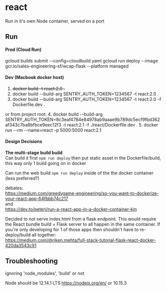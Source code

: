 # react
Run in it's own Node container, served on a port

## Run
#### Prod (Cloud Run)
gcloud builds submit --config=cloudbuild.yaml
gcloud run deploy --image gcr.io/sales-engineering-sf/wcap-flask --platform managed

#### Dev (Macbook docker host)
1. ~~docker build -t react:2.0 .~~
2. docker build --build-arg SENTRY_AUTH_TOKEN=1234567 -t react:2.0 .
3. docker build --build-arg SENTRY_AUTH_TOKEN=1234567 -t react:2.0 -f Dockerfile.dev .

or from project root:
4. docker build --build-arg SENTRY_AUTH_TOKEN=8c3eaf4784e84978ab9aaae9b789dc5ecf9fbd362af343c7ba8bfbce9eec12f3 -t react:2.1 -f ./react/Dockerfile.dev .
5. docker run --rm --name=react -p 5000:5000 react:2.1

#### Design Decisions
**The multi-stage build build**  
Can build it first `npm run deploy` then put static asset in the Dockerfile/build, this way only 1 build going on in docker

Can run the web build `npm run deploy` inside of the the docker container (less preferred?)

debates:  
https://medium.com/greedygame-engineering/so-you-want-to-dockerize-your-react-app-64fbbb74c217  
and  
https://dev.to/peterj/run-a-react-app-in-a-docker-container-kjn

Decided to not serve index.html from a flask endpoint. This would require the React bundle build + Flask server to all happen in the same container. If you're only developing for 1 of those apps then shouldn't have to re-deploy/build all together:  
https://medium.com/@riken.mehta/full-stack-tutorial-flask-react-docker-420da3543c91


## Troubleshooting
ignoring 'node_modules', 'build' or not

Node should be 12.14.1 LTS https://nodejs.org/en/ or 10.15.3